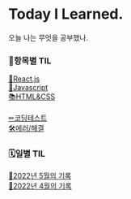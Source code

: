 # Today I Learned.
오늘 나는 무엇을 공부했나.

### 🧭항목별 TIL
  [📘React.js](./item/react.md)<br />
  [📒Javascript](./item/js.md)<br />
  [📚HTML&CSS](./item/html-css.md)<br />
  <br />
  [✏코딩테스트](https://velog.io/@sweet_pumpkin/series/%EC%BD%94%ED%85%8C%EB%AC%B8%ED%92%80)<br />
  [🛠에러/해결](https://velog.io/@sweet_pumpkin/series/Error)<br />

### 🗓일별 TIL
  [🌻2022년 5월의 기록](./2022/202205.md)<br />
  [🌸2022년 4월의 기록](./2022/202204.md)<br />
